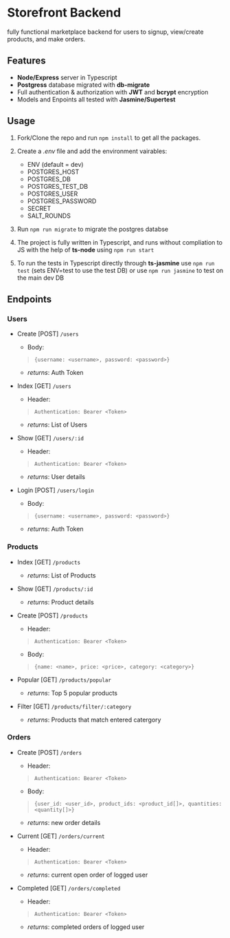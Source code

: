 # Storefront Backend

fully functional marketplace backend for users to signup, view/create products, and make orders.

## Features
- **Node/Express** server in Typescript
- **Postgress** database migrated with **db-migrate**
- Full authentication & authorization with **JWT** and **bcrypt** encryption
- Models and Enpoints all tested with **Jasmine/Supertest**

## Usage

1. Fork/Clone the repo and run `npm install` to get all the packages.

2. Create a *.env* file and add the environment vairables:
   - ENV (default = dev)
   - POSTGRES_HOST
   - POSTGRES_DB
   - POSTGRES_TEST_DB
   - POSTGRES_USER
   - POSTGRES_PASSWORD
   - SECRET
   - SALT_ROUNDS

3. Run `npm run migrate` to migrate the postgres databse

4. The project is fully written in Typescript, and runs without compliation to JS with the help of **ts-node** using `npm run start`

5. To run the tests in Typescript directly through **ts-jasmine** use `npm run test` (sets ENV=test to use the test DB) or use `npm run jasmine` to test on the main dev DB

## Endpoints

### Users
- Create [POST] `/users`
  - Body: 
  > `{username: <username>, password: <password>}`
  - *returns*: Auth Token
  
- Index [GET] `/users`
  - Header:
  > `Authentication: Bearer <Token>`
  - *returns*: List of Users
  
- Show [GET] `/users/:id`
  - Header:
  > `Authentication: Bearer <Token>`
  - *returns*: User details

- Login [POST] `/users/login`
  - Body: 
  > `{username: <username>, password: <password>}`
  - *returns*: Auth Token

### Products

- Index [GET] `/products`
  - *returns*: List of Products

- Show [GET] `/products/:id`
  - *returns*: Product details

- Create [POST] `/products`
  - Header:
  > `Authentication: Bearer <Token>`
  - Body: 
  > `{name: <name>, price: <price>, category: <category>}`

- Popular [GET] `/products/popular`
  - *returns*: Top 5 popular products

- Filter [GET] `/products/filter/:category`
  - *returns*: Products that match entered catergory

### Orders

- Create [POST] `/orders`
  - Header:
  > `Authentication: Bearer <Token>`
  - Body: 
  > `{user_id: <user_id>, product_ids: <product_id[]>, quantities: <quantity[]>}`
  - *returns*: new order details

- Current [GET] `/orders/current`
  - Header:
  > `Authentication: Bearer <Token>`
  - *returns*: current open order of logged user

- Completed [GET] `/orders/completed`
  - Header:
  > `Authentication: Bearer <Token>`
  - *returns*: completed orders of logged user
